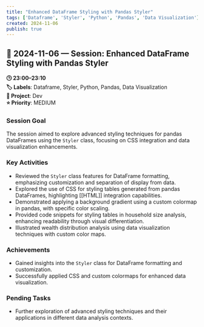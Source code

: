 ```yaml
---
title: "Enhanced DataFrame Styling with Pandas Styler"
tags: ['Dataframe', 'Styler', 'Python', 'Pandas', 'Data Visualization']
created: 2024-11-06
publish: true
---
```


## 📅 2024-11-06 — Session: Enhanced DataFrame Styling with Pandas Styler

**🕒 23:00–23:10**  
**🏷️ Labels**: Dataframe, Styler, Python, Pandas, Data Visualization  
**📂 Project**: Dev  
**⭐ Priority**: MEDIUM  


### Session Goal
The session aimed to explore advanced styling techniques for pandas DataFrames using the `Styler` class, focusing on CSS integration and data visualization enhancements.

### Key Activities
- Reviewed the `Styler` class features for DataFrame formatting, emphasizing customization and separation of display from data.
- Explored the use of CSS for styling tables generated from pandas DataFrames, highlighting [[HTML]] integration capabilities.
- Demonstrated applying a background gradient using a custom colormap in pandas, with specific color scaling.
- Provided code snippets for styling tables in household size analysis, enhancing readability through visual differentiation.
- Illustrated wealth distribution analysis using data visualization techniques with custom color maps.

### Achievements
- Gained insights into the `Styler` class for DataFrame formatting and customization.
- Successfully applied CSS and custom colormaps for enhanced data visualization.

### Pending Tasks
- Further exploration of advanced styling techniques and their applications in different data analysis contexts.
